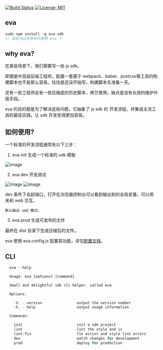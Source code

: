 [![Build Status](https://travis-ci.org/flyyang/eva.svg?branch=master)](https://travis-ci.org/flyyang/eva)
[![License: MIT](https://img.shields.io/badge/License-MIT-yellow.svg)](https://opensource.org/licenses/MIT)
## eva

```js
sudo npm install -g eva-sdk
// 现在可以在命令行使用 eva 了
```

## why eva?

在某些场景下，我们需要写一些 js sdk。

即便是中高级前端工程师，配置一套基于 webpack、babel、postcss等工具的构建脚本也不是那么容易。往往是还没开始写，构建脚本先准备一天。

还有一些工程师会有一些压箱底的历史脚本，拷贝使用，缺点是没有长效的维护升级手段。

eva 的目的就是为了解决这些问题，它抽象了 js sdk 的 开发流程，并集成主流工具的最佳实践。让 sdk 开发变得更加容易。

## 如何使用?

一个标准的开发流程通常有以下三步：

1. eva init 生成一个标准的 sdk 模板

![image](https://user-images.githubusercontent.com/3912408/54226337-93b35780-4538-11e9-9ac1-2cedb7c671b6.png)

2. eva dev 开发调试

![image](https://user-images.githubusercontent.com/3912408/54226250-62d32280-4538-11e9-971f-9478d91244e0.png)
![image](https://user-images.githubusercontent.com/3912408/54226352-9c0b9280-4538-11e9-8368-8ade51aa56c0.png)

dev 条件下会起端口，打开在浏览器控制台可以看到输出到的全局变量。可以用来和 web 交互。

```
默认输出 umd 模式。
```

3. eva prod 生成可发布的文件

最终在 dist 目录下生成压缩后的文件。

eva 使用 eva.config.js 配置其功能，详见[配置文档](./doc/EVA-CONFIG.md)。

## CLI

```js
  eva --help

  Usage: eva [options] [command]

  Small and delightful sdk cli helper, called eva

  Options:

    -V, --version                output the version number
    -h, --help                   output usage information

  Commands:

    init                         init a sdk project
    lint                         lint the style and js
    lint:fix                     fix eslint and style lint errors
    dev                          watch changes for development
    prod                         deploy for production
```
